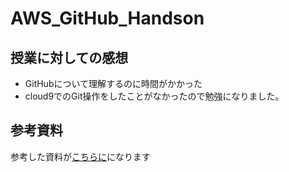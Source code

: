 # AWS_GitHub_Handson

## 授業に対しての感想
- GitHubについて理解するのに時間がかかった
- cloud9でのGit操作をしたことがなかったので勉強になりました。

## 参考資料
参考した資料が[こちらに](https://gist.github.com/mignonstyle/083c9e1651d7734f84c99b8cf49d57fa)になります